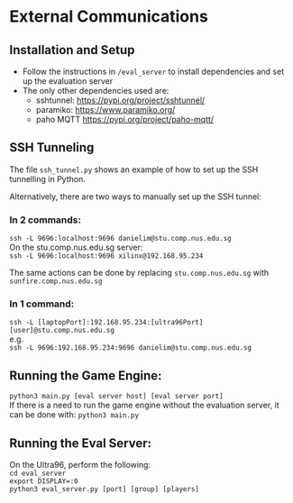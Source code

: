 # External Communications

## Installation and Setup
- Follow the instructions in `/eval_server` to install dependencies and set up the evaluation server
- The only other dependencies used are:
    - sshtunnel: https://pypi.org/project/sshtunnel/
    - paramiko: https://www.paramiko.org/
    - paho MQTT https://pypi.org/project/paho-mqtt/

## SSH Tunneling

The file `ssh_tunnel.py` shows an example of how to set up the SSH tunnelling in Python.

Alternatively, there are two ways to manually set up the SSH tunnel:

### In 2 commands:
`ssh -L 9696:localhost:9696 danielim@stu.comp.nus.edu.sg` \
On the stu.comp.nus.edu.sg server: \
`ssh -L 9696:localhost:9696 xilinx@192.168.95.234`

The same actions can be done by replacing `stu.comp.nus.edu.sg` with `sunfire.comp.nus.edu.sg`

### In 1 command:

`ssh -L [laptopPort]:192.168.95.234:[ultra96Port] [user]@stu.comp.nus.edu.sg` \
e.g. \
`ssh -L 9696:192.168.95.234:9696 danielim@stu.comp.nus.edu.sg`


## Running the Game Engine:
`python3 main.py [eval server host] [eval server port]` \
If there is a need to run the game engine without the evaluation server, it can be done with:
`python3 main.py`

## Running the Eval Server:
On the Ultra96, perform the following: \
`cd eval_server` \
`export DISPLAY=:0` \
`python3 eval_server.py [port] [group] [players]`
